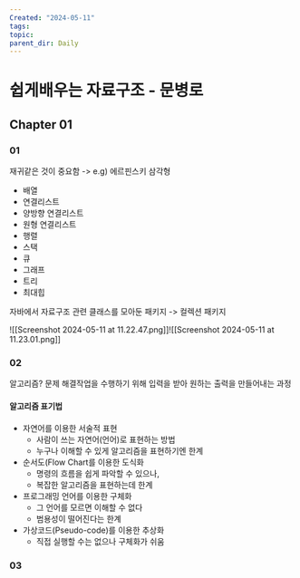 ```yaml
---
Created: "2024-05-11"
tags: 
topic: 
parent_dir: Daily
---
```

# 쉽게배우는 자료구조 - 문병로
## Chapter 01
### 01
재귀같은 것이 중요함 -> e.g) 에르핀스키 삼각형

- 배열
- 연결리스트
- 양방향 연결리스트
- 원형 연결리스트
- 행렬
- 스택
- 큐
- 그래프
- 트리
- 최대힙

자바에서 자료구조 관련 클래스를 모아둔 패키지 -> 컬렉션 패키지

![[Screenshot 2024-05-11 at 11.22.47.png]]![[Screenshot 2024-05-11 at 11.23.01.png]]

### 02
알고리즘? 문제 해결작업을 수행하기 위해 입력을 받아 원하는 출력을 만들어내는 과정
#### 알고리즘 표기법
- 자연어를 이용한 서술적 표현
	- 사람이 쓰는 자연어(언어)로 표현하는 방법
	- 누구나 이해할 수 있게 알고리즘을 표현하기엔 한계
- 순서도(Flow Chart를 이용한 도식화
	- 명령의 흐름을 쉽게 파악할 수 있으나,
	- 복잡한 알고리즘을 표현하는데 한계
- 프로그래밍 언어를 이용한 구체화
	- 그 언어를 모르면 이해할 수 없다
	- 범용성이 떨어진다는 한계
- 가상코드(Pseudo-code)를 이용한 추상화
	- 직접 실행할 수는 없으나 구체화가 쉬움
### 03

